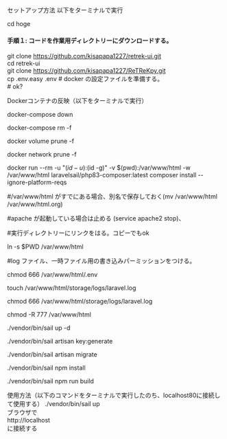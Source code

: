 セットアップ方法
以下をターミナルで実行

cd hoge<br>
#### 手順１: コードを作業用ディレクトリーにダウンロードする。<br>
git clone https://github.com/kisapapa1227/retrek-ui.git<br>
cd retrek-ui<br>
git clone https://github.com/kisapapa1227/ReTReKpy.git<br>
cp .env.easy .env # docker の設定ファイルを準備する。<br>
\# ok?

Dockerコンテナの反映（以下をターミナルで実行）

docker-compose down

docker-compose rm -f

docker volume prune -f

docker network prune -f

docker run --rm -u "$(id -u):$(id -g)" -v $(pwd):/var/www/html -w /var/www/html laravelsail/php83-composer:latest composer install --ignore-platform-reqs

#/var/www/html がすでにある場合、別名で保存しておく(mv /var/www/html /var/www/html.org)

#apache が起動している場合は止める (service apache2 stop)、

#実行ディレクトリーにリンクをはる。コピーでもok

ln -s $PWD /var/www/html

#log ファイル、一時ファイル用の書き込みパーミッションをつける。

chmod 666 /var/www/html/.env

touch /var/www/html/storage/logs/laravel.log

chmod 666 /var/www/html/storage/logs/laravel.log

chmod -R 777 /var/www/html

./vendor/bin/sail up -d

./vendor/bin/sail artisan key:generate

./vendor/bin/sail artisan migrate
 
./vendor/bin/sail npm install

./vendor/bin/sail npm run build


使用方法（以下のコマンドをターミナルで実行したのち、localhost80に接続して使用する）
./vendor/bin/sail up<br>
ブラウザで<br>
http://localhost<br>
に接続する
